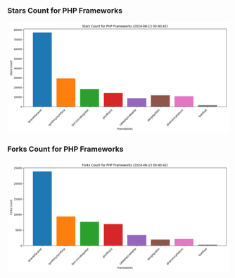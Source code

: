 ### Stars Count for PHP Frameworks

![Stars Chart](./archive/charts/20240613004042_stars_count.png)

### Forks Count for PHP Frameworks

![Forks Chart](./archive/charts/20240613004042_forks_count.png)

